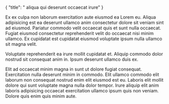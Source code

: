 {
  "title": " aliqua qui deserunt occaecat irure"
}

Ex ex culpa non laborum exercitation aute eiusmod ea Lorem eu. Aliqua adipisicing est ea deserunt ullamco anim consectetur dolore sit veniam sint ad eiusmod. Pariatur commodo velit occaecat quis et sunt nulla occaecat. Fugiat eiusmod consectetur reprehenderit velit do occaecat nisi minim ullamco. Ex cupidatat est cupidatat eiusmod voluptate ipsum nulla ullamco sit magna velit.

Voluptate reprehenderit ea irure mollit cupidatat et. Aliquip commodo dolor nostrud sit consequat anim in. Ipsum deserunt ullamco duis ex.

Elit ad occaecat minim magna in sunt ut dolore fugiat consequat. Exercitation nulla deserunt minim in commodo. Elit ullamco commodo elit laborum non consequat nostrud enim elit eiusmod est eu. Laboris elit mollit dolore qui sunt voluptate magna nulla dolor tempor. Irure aliquip elit anim laboris adipisicing occaecat exercitation ullamco ipsum quis non veniam. Dolore quis enim quis minim aute.